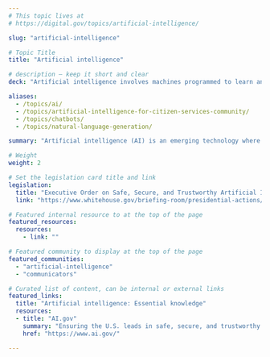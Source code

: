 ```yaml
---
# This topic lives at
# https://digital.gov/topics/artificial-intelligence/

slug: "artificial-intelligence"

# Topic Title
title: "Artificial intelligence"

# description — keep it short and clear
deck: "Artificial intelligence involves machines programmed to learn and reason."

aliases:
  - /topics/ai/
  - /topics/artificial-intelligence-for-citizen-services-community/
  - /topics/chatbots/
  - /topics/natural-language-generation/

summary: "Artificial intelligence (AI) is an emerging technology where machines are programmed to learn, reason, and perform in ways that simulate human intelligence. Although AI technology took a dramatic leap forward, the ability of machines to automate manual tasks has been around for a long time. Today’s AI can analyze vast amounts of data to identify patterns and trends, providing insights to improve decisions in areas like resource allocation and risk management. Follow your agency’s guidance on security and best practices when using AI."

# Weight
weight: 2

# Set the legislation card title and link
legislation:
  title: "Executive Order on Safe, Secure, and Trustworthy Artificial Intelligence"
  link: "https://www.whitehouse.gov/briefing-room/presidential-actions/2023/10/30/executive-order-on-the-safe-secure-and-trustworthy-development-and-use-of-artificial-intelligence/"

# Featured internal resource to at the top of the page
featured_resources:
  resources:
    - link: ""

# Featured community to display at the top of the page
featured_communities:
  - "artificial-intelligence"
  - "communicators"

# Curated list of content, can be internal or external links
featured_links:
  title: "Artificial intelligence: Essential knowledge"
  resources:
  - title: "AI.gov"
    summary: "Ensuring the U.S. leads in safe, secure, and trustworthy artificial intelligence innovation to harness the opportunities of AI while mitigating its risks."
    href: "https://www.ai.gov/"

---
```

